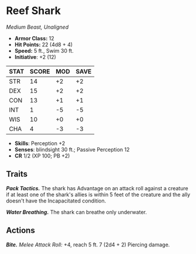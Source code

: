 # Reef Shark

*Medium Beast, Unaligned*

- **Armor Class:** 12
- **Hit Points:** 22 (4d8 + 4)
- **Speed:** 5 ft., Swim 30 ft.
- **Initiative**: +2 (12)

|STAT|SCORE|MOD|SAVE|
| --- | --- | --- | ---- |
| STR | 14 | +2 | +2 |
| DEX | 15 | +2 | +2 |
| CON | 13 | +1 | +1 |
| INT | 1 | -5 | -5 |
| WIS | 10 | +0 | +0 |
| CHA | 4 | -3 | -3 |

- **Skills**: Perception +2
- **Senses**: blindsight 30 ft.; Passive Perception 12
- **CR** 1/2 (XP 100; PB +2)

## Traits

***Pack Tactics.*** The shark has Advantage on an attack roll against a creature if at least one of the shark's allies is within 5 feet of the creature and the ally doesn't have the Incapacitated condition.

***Water Breathing.*** The shark can breathe only underwater.


## Actions

***Bite.*** *Melee Attack Roll:* +4, reach 5 ft. 7 (2d4 + 2) Piercing damage.

